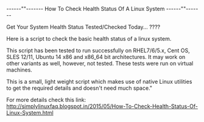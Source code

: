 ------""------- How To Check Health Status Of A Linux System ------""------- 

Get Your System Health Status Tested/Checked Today... ????

Here is a script to check the basic health status of a linux system.

This script has been tested to run successfully on RHEL7/6/5.x, Cent OS, SLES 12/11, Ubuntu 14 x86 and x86_64 bit architectures. It may work on other variants as well, however, not tested. These tests were run on virtual machines.

This is a small, light weight script which makes use of native Linux utilities to get the required details and doesn't need much space."

For more details check this link: http://simplylinuxfaq.blogspot.in/2015/05/How-To-Check-Health-Status-Of-Linux-System.html
